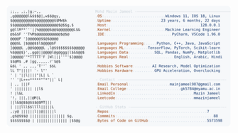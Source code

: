 <picture>
  <source srcset="https://raw.githubusercontent.com/mmazinjameel/mmazinjameel/main/dark_mode.svg?v=1748383789" media="(prefers-color-scheme: dark)">
  <img src="https://raw.githubusercontent.com/mmazinjameel/mmazinjameel/main/light_mode.svg?v=1748383789">
</picture>
